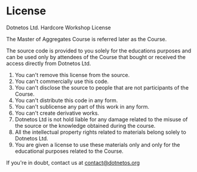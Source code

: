 # License

Dotnetos Ltd. Hardcore Workshop License

The Master of Aggregates Course is referred later as the Course.

The source code is provided to you solely for the educations purposes and can be used only by attendees of the Course that bought or received the access directly from Dotnetos Ltd.

1. You can't remove this license from the source.
1. You can't commercially use this code.
1. You can't disclose the source to people that are not participants of the Course.
1. You can't distribute this code in any form.
1. You can't sublicense any part of this work in any form.
1. You can't create derivative works.
1. Dotnetos Ltd is not hold liable for any damage related to the misuse of the source or the knowledge obtained during the course.
1. All the intellectual property rights related to materials belong solely to Dotnetos Ltd.
1. You are given a license to use these materials only and only for the educational purposes related to the Course.

If you're in doubt, contact us at contact@dotnetos.org
